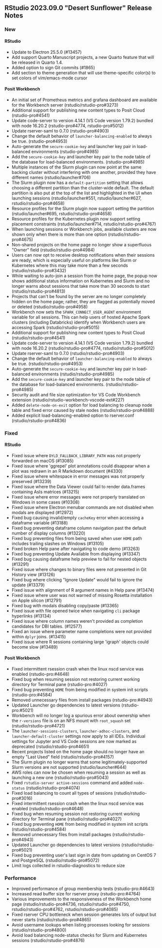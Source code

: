 ## RStudio 2023.09.0 "Desert Sunflower" Release Notes

### New
#### RStudio
- Update to Electron 25.5.0 (#13457)
- Add support Quarto Manuscript projects, a new Quarto feature that will be released in Quarto 1.4.
- Added option to sign Git commits (#1865)
- Add section to theme generation that will use theme-specific color(s) to set colors of vim/emacs-mode cursor

#### Posit Workbench
- An initial set of Prometheus metrics and grafana dashboard are available for the Workbench server (rstudio/rstudio-pro#3273)
- Additional support for publishing new content types to Posit Cloud (rstudio-pro#4541)
- Update code-server to version 4.14.1 (VS Code version 1.79.2) bundled with node 16.20.2 (rstudio-pro#4774, rstudio-pro#5012)
- Update rserver-saml to 0.7.0 (rstudio-pro#4903)
- Change the default behavior of `launcher-balancing-enabled` to always be true. (rstudio-pro#4953)
- Auto-generate the `secure-cookie-key` and launcher key pair in load-balanced environments (rstudio-pro#4985)
- Add the `secure-cookie-key` and launcher key pair to the node table of the database for load-balanced environments. (rstudio-pro#4985)
- Multiple instances of the Slurm plugin can now point at the same backing cluster without interfering with one another, provided they have different names (rstudio/launcher#706)
- The Slurm plugin now has a `default-partition` setting that allows choosing a different partition than the cluster-wide default. The default partition is also put at the top of the list and highlighted in the UI when launching sessions (rstudio/launcher#551, rstudio/launcher#627, rstudio/rstudio-pro#4658)
- Resource profiles for the Slurm plugin now support setting the partition (rstudio/launcher#695, rstudio/rstudio-pro#4658)
- Resource profiles for the Kubernetes plugin now support setting placement constraints (rstudio/launcher#714, rstudio/rstudio-pro#4767)
- When launching sessions or Workbench jobs, available clusters are now shown only when there is more than one option (rstudio/rstudio-pro#4675)
- Non-shared projects on the home page no longer show a superfluous "Owner" field (rstudio/rstudio-pro#4984)
- Users can now opt to receive desktop notifications when their sessions are ready, which is especially useful on platforms like Slurm or Kubernetes where this may take more than a few seconds (rstudio/rstudio-pro#3432)
- While waiting to auto-join a session from the home page, the popup now shows additional status information on Kubernetes and Slurm and no longer warns about sessions that take more than 30 seconds to start (rstudio/rstudio-pro#4813)
- Projects that can't be found by the server are no longer completely hidden on the home page; rather, they are flagged as potentially moved or deleted (rstudio/rstudio-pro#4958)
- Workbench now sets the `SPARK_CONNECT_USER_AGENT` environment variable for all sessions. This can help users of hosted Apache Spark clusters (including Databricks) identify when Workbench users are accessing Spark (rstudio/rstudio-pro#5015)
- Additional support for publishing new content types to Posit Cloud (rstudio/rstudio-pro#4541)
- Update code-server to version 4.14.1 (VS Code version 1.79.2) bundled with node 16.20.2 (rstudio/rstudio-pro#4774, rstudio/rstudio-pro#5012)
- Update rserver-saml to 0.7.0 (rstudio/rstudio-pro#4903)
- Change the default behavior of `launcher-balancing-enabled` to always be true. (rstudio/rstudio-pro#4953)
- Auto-generate the `secure-cookie-key` and launcher key pair in load-balanced environments (rstudio/rstudio-pro#4985)
- Add the `secure-cookie-key` and launcher key pair to the node table of the database for load-balanced environments. (rstudio/rstudio-pro#4985)
- Security audit and file size optimization for VS Code Workbench extension (rstudio/rstudio-workbench-vscode-ext#227)
- Added `delete-node-on-exit` option for load balancing to cleanup node table and fixed error caused by stale nodes (rstudio/rstudio-pro#4888)
- Added explicit load-balancing-enabled option to rserver.conf (rstudio/rstudio-pro#4836)

### Fixed
#### RStudio
- Fixed issue where `DYLD_FALLBACK_LIBRARY_PATH` was not properly forwarded on macOS (#13085)
- Fixed issue where 'ggrepel' plot annotations could disappear when a plot was redrawn in an R Markdown document (#4330)
- Fixed issue where whitespace in error messages was not properly preserved (#13239)
- Fixed issue where the Data Viewer could fail to render data.frames containing AsIs matrices (#13215)
- Fixed issue where error messages were not properly translated on Windows in some cases (#10308)
- Fixed issue where Electron menubar commands are not disabled when modals are displayed (#12972)
- Fixed bug causing invalid/empty `cacheKey` error when accessing a dataframe variable (#13188)
- Fixed bug preventing dataframe column navigation past the default number of display columns (#13220)
- Fixed bug preventing files from being saved when user `HOME` path includes trailing slashes on Windows (#13105)
- Fixed broken Help pane after navigating to code demo (#13263)
- Fixed bug preventing Update Available from displaying (#13347)
- Fixed bug causing dataframe help preview to fail for nested objects (#13291)
- Fixed issue where changes to binary files were not presented in Git History view (#13126)
- Fixed bug where clicking "Ignore Update" would fail to ignore the update (#13379)
- Fixed issue with alignment of R argument names in Help pane (#13474)
- Fixed issue where user was not warned of missing Rosetta installation on Apple silicon (#12791)
- Fixed bug with modals disabling copy/paste (#13365)
- Fixed issue with file opened twice when navigating `cli` package hyperlinks (#13134)
- Fixed issue where column names weren't provided as completion candidates for DBI tables. (#12577)
- Fixed an issue where parameter name completions were not provided within `dplyr` joins. (#13415)
- Fixed issue where R sessions containing large 'igraph' objects could become slow (#13489)

#### Posit Workbench 
- Fixed intermittent rsession crash when the linux nscd service was enabled (rstudio-pro:#4648)
- Fixed bug when resuming session not restoring current working directory for Terminal pane (rstudio-pro:#4027)
- Fixed bug preventing `HOME` from being modified in system init scripts (rstudio-pro:#4584)
- Removed unnecessary files from install packages (rstudio-pro:#4943)
- Updated Launcher go dependencies to latest versions (rstudio-pro:#5021)
- Workbench will no longer log a spurious error about ownership when the `r-versions` file is on an NFS mount with `root_squash` set (rstudio/rstudio-pro#4721)
- The `launcher-sessions-clusters`, `launcher-adhoc-clusters`, and `launcher-default-cluster` settings now apply to all IDEs. Individual settings for Jupyter and VS Code sessions are now marked as deprecated (rstudio/rstudio-pro#4651)
- Recent projects listed on the home page should no longer have an empty "Last Used" field (rstudio/rstudio-pro#4157)
- The Slurm plugin no longer warns that some legitimately-supported Slurm versions are not supported (rstudio/launcher#644)
- AWS roles can now be chosen when resuming a session as well as launching a new one (rstudio/rstudio-pro#5043)
- Fixed `rstudio-server active-sessions` command and added `node-status` (rstudio/rstudio-pro#4074)
- Fixed load balancing to count all types of sessions (rstudio/rstudio-pro#3016)
- Fixed intermittent rsession crash when the linux nscd service was enabled (rstudio/rstudio-pro#4648)
- Fixed bug when resuming session not restoring current working directory for Terminal pane (rstudio/rstudio-pro#4027)
- Fixed bug preventing `HOME` from being modified in system init scripts (rstudio/rstudio-pro#4584)
- Removed unnecessary files from install packages (rstudio/rstudio-pro#4943)
- Updated Launcher go dependencies to latest versions (rstudio/rstudio-pro#5021)
- Fixed bug preventing user's last sign in date from updating on CentOS 7 and PostgreSQL (rstudio/rstudio-pro#5072)
- Limit logs collected in rstudio-diagnostics to reduce size

### Performance
- Improved performance of group membership tests (rstudio-pro:#4643)
- Increased read buffer size for rserver proxy (rstudio-pro:#4764)
- Various improvements to the responsiveness of the Workbench home page (rstudio/rstudio-pro#4736, rstudio/rstudio-pro#4750, rstudio/rstudio-pro#4762, rstudio/rstudio-pro#4085)
- Fixed rserver CPU bottleneck when session generates lots of output but never starts (rstudio/rstudio-pro#4865)
- Avoid username lookups when listing processes looking for sessions (rstudio/rstudio-pro#4800)
- Avoid load balancing node-status checks for Slurm and Kubernetes sessions (rstudio/rstudio-pro#4876)
